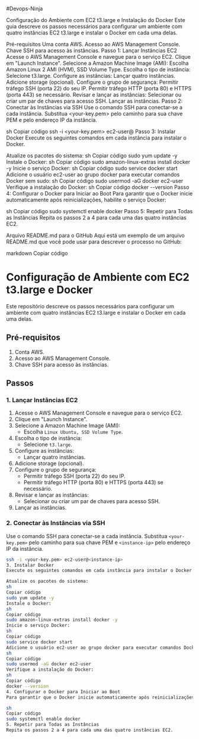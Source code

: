 #Devops-Ninja

Configuração do Ambiente com EC2 t3.large e Instalação do Docker
Este guia descreve os passos necessários para configurar um ambiente com quatro instâncias EC2 t3.large e instalar o Docker em cada uma delas.

Pré-requisitos
Uma conta AWS.
Acesso ao AWS Management Console.
Chave SSH para acesso às instâncias.
Passo 1: Lançar Instâncias EC2
Acesse o AWS Management Console e navegue para o serviço EC2.
Clique em "Launch Instance".
Selecione a Amazon Machine Image (AMI):
Escolha Amazon Linux 2 AMI (HVM), SSD Volume Type.
Escolha o tipo de instância:
Selecione t3.large.
Configure as instâncias:
Lançar quatro instâncias.
Adicione storage (opcional).
Configure o grupo de segurança:
Permitir tráfego SSH (porta 22) do seu IP.
Permitir tráfego HTTP (porta 80) e HTTPS (porta 443) se necessário.
Revisar e lançar as instâncias:
Selecionar ou criar um par de chaves para acesso SSH.
Lançar as instâncias.
Passo 2: Conectar às Instâncias via SSH
Use o comando SSH para conectar-se a cada instância. Substitua <your-key.pem> pelo caminho para sua chave PEM e <instance-ip> pelo endereço IP da instância.

sh
Copiar código
ssh -i <your-key.pem> ec2-user@<instance-ip>
Passo 3: Instalar Docker
Execute os seguintes comandos em cada instância para instalar o Docker.

Atualize os pacotes do sistema:
sh
Copiar código
sudo yum update -y
Instale o Docker:
sh
Copiar código
sudo amazon-linux-extras install docker -y
Inicie o serviço Docker:
sh
Copiar código
sudo service docker start
Adicione o usuário ec2-user ao grupo docker para executar comandos Docker sem sudo:
sh
Copiar código
sudo usermod -aG docker ec2-user
Verifique a instalação do Docker:
sh
Copiar código
docker --version
Passo 4: Configurar o Docker para Iniciar ao Boot
Para garantir que o Docker inicie automaticamente após reinicializações, habilite o serviço Docker:

sh
Copiar código
sudo systemctl enable docker
Passo 5: Repetir para Todas as Instâncias
Repita os passos 2 a 4 para cada uma das quatro instâncias EC2.

Arquivo README.md para o GitHub
Aqui está um exemplo de um arquivo README.md que você pode usar para descrever o processo no GitHub:

markdown
Copiar código
# Configuração de Ambiente com EC2 t3.large e Docker

Este repositório descreve os passos necessários para configurar um ambiente com quatro instâncias EC2 t3.large e instalar o Docker em cada uma delas.

## Pré-requisitos

1. Conta AWS.
2. Acesso ao AWS Management Console.
3. Chave SSH para acesso às instâncias.

## Passos

### 1. Lançar Instâncias EC2

1. Acesse o AWS Management Console e navegue para o serviço EC2.
2. Clique em "Launch Instance".
3. Selecione a Amazon Machine Image (AMI):
    - Escolha `Linux Ubuntu, SSD Volume Type`.
4. Escolha o tipo de instância:
    - Selecione `t3.large`.
5. Configure as instâncias:
    - Lançar quatro instâncias.
6. Adicione storage (opcional).
7. Configure o grupo de segurança:
    - Permitir tráfego SSH (porta 22) do seu IP.
    - Permitir tráfego HTTP (porta 80) e HTTPS (porta 443) se necessário.
8. Revisar e lançar as instâncias:
    - Selecionar ou criar um par de chaves para acesso SSH.
9. Lançar as instâncias.

### 2. Conectar às Instâncias via SSH

Use o comando SSH para conectar-se a cada instância. Substitua `<your-key.pem>` pelo caminho para sua chave PEM e `<instance-ip>` pelo endereço IP da instância.

```sh
ssh -i <your-key.pem> ec2-user@<instance-ip>
3. Instalar Docker
Execute os seguintes comandos em cada instância para instalar o Docker.

Atualize os pacotes do sistema:
sh
Copiar código
sudo yum update -y
Instale o Docker:
sh
Copiar código
sudo amazon-linux-extras install docker -y
Inicie o serviço Docker:
sh
Copiar código
sudo service docker start
Adicione o usuário ec2-user ao grupo docker para executar comandos Docker sem sudo:
sh
Copiar código
sudo usermod -aG docker ec2-user
Verifique a instalação do Docker:
sh
Copiar código
docker --version
4. Configurar o Docker para Iniciar ao Boot
Para garantir que o Docker inicie automaticamente após reinicializações, habilite o serviço Docker:

sh
Copiar código
sudo systemctl enable docker
5. Repetir para Todas as Instâncias
Repita os passos 2 a 4 para cada uma das quatro instâncias EC2.

